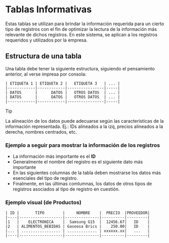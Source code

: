 # Tablas Informativas

Estas tablas se utilizan para brindar la información requerida para un cierto tipo de registros con el fin de optimizar la lectura de la información más relevante de dichos registros. En este sistema, se aplican a los registros requeridos y utilizados por la empresa.

## Estructura de una tabla

Una tabla debe tener la siguiente estructura, siguiendo el pensamiento anterior, al verse impresa por consola:

``````
| ETIQUETA 1 | ETIQUETA 2 |   ETIQUETA 3   | ... |
|------------|------------|----------------|-----|
| DATOS      |      DATOS |   OTROS DATOS  | ... |
| DATOS      |      DATOS |   OTROS DATOS  | ... |
|------------|------------|----------------|-----|
``````

> [!TIP]
> La alineación de los datos puede adecuarse según las características de la información representada. Ej.: IDs alineados a la izq, precios alineados a la derecha, nombres centrados, etc.

### Ejemplo a seguir para mostrar la información de los registros

- La información más importante es el **ID**
- Generalmente el nombre del registro es el siguiente dato más importante
- En las siguientes columnas de la tabla deben mostrarse los datos más esenciales del tipo de registro.
- Finalmente, en las últimas comlumnas, los datos de otros tipos de registros asociados al tipo de registro en cuestión.

### Ejemplo visual (de Productos)

``````
| ID |       TIPO        |     NOMBRE    |  PRECIO  |PROVEEDOR|
|----|-------------------|---------------|----------|---------|
|1   |    ELECTRONICA    |  Samsung G15  |  12456.67|   ID    |
|2   | ALIMENTOS_BEBIDAS | Gaseosa Brics |    250.00|   ID    |
|... | ................. | ............. | xxxxxx.xx|   ...   |
|----|-------------------|---------------|----------|---------|
``````